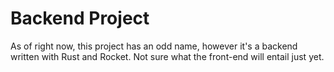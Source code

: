 # Backend Project
As of right now, this project has an odd name, however it's a backend written with Rust and Rocket.
Not sure what the front-end will entail just yet.
